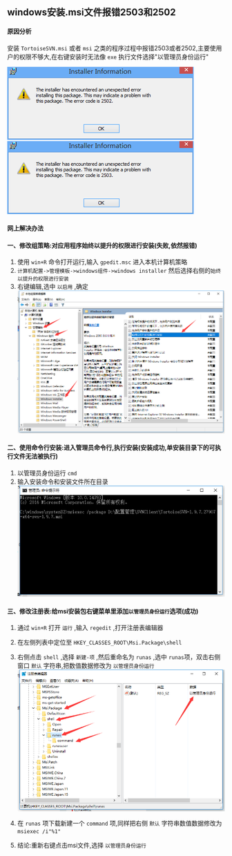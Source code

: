## windows安装.msi文件报错2503和2502
#### 原因分析
安装 `TortoiseSVN.msi` 或者 `msi` 之类的程序过程中报错2503或者2502,主要使用户的权限不够大,在右键安装时无法像 `exe` 执行文件选择"以管理员身份运行"

![2502](/images/windows/Windows安装.msi文件报错2502或2503/2502.jpg)
![2503](/images/windows/Windows安装.msi文件报错2502或2503/2503.jpg)

#### 网上解决办法
#### 一、修改组策略:对应用程序始终以提升的权限进行安装(失败,依然报错)
1. 使用 `win+R` 命令打开运行,输入 `gpedit.msc` 进入本机计算机策略
1. `计算机配置->管理模板->windows组件->windows installer` 然后选择右侧的`始终以提升的权限进行安装`
1. 右键编辑,选中 `以启用` ,确定
![组策略编辑](/images/windows/Windows安装.msi文件报错2502或2503/gpedit.png)

#### 二、使用命令行安装:进入管理员命令行,执行安装(安装成功,单安装目录下的可执行文件无法被执行)
1. 以管理员身份运行 `cmd`
1. 输入安装命令和安装文件所在目录
![命令行安装](/images/windows/Windows安装.msi文件报错2502或2503/terminal.png)

#### 三、修改注册表:给msi安装包右键菜单里添加`以管理员身份运行`选项(成功)
1. 通过 `win+R` 打开 `运行` ,输入 `regedit` ,打开注册表编辑器
1. 在左侧列表中定位至 `HKEY_CLASSES_ROOT\Msi.Package\shell`
1. 右侧点击 `shell` ,选择 `新建-项` ,然后重命名为 `runas` ,选中 `runas`项，双击右侧窗口 `默认` 字符串,把数值数据修改为 `以管理员身份运行`
 ![注册表编辑器](/images/windows/Windows安装.msi文件报错2502或2503/regedit.png)

1. 在 `runas` 项下载新建一个 `command` 项,同样把右侧 `默认` 字符串数值数据修改为 `msiexec /i"%1"`
1. 结论:重新右键点击msi文件,选择 `以管理员身份运行`